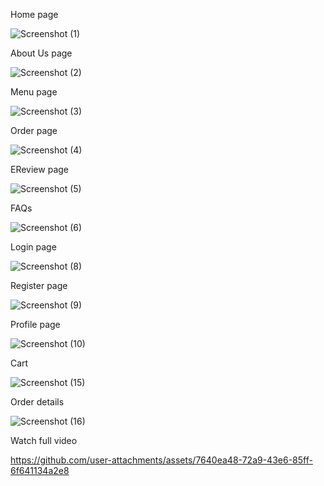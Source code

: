 Home page

![Screenshot (1)](https://github.com/user-attachments/assets/213729f6-83c6-4a51-881a-60d3d4cf5b60)

About Us page

![Screenshot (2)](https://github.com/user-attachments/assets/085fe8f7-3bf1-4c6c-809e-5c0140ef71db)

Menu page

![Screenshot (3)](https://github.com/user-attachments/assets/38022daa-d2b7-436f-aa8a-6e03181c0423)

Order page

![Screenshot (4)](https://github.com/user-attachments/assets/ead23e25-1489-4758-9378-36cc4286c362)

EReview page

![Screenshot (5)](https://github.com/user-attachments/assets/96a7cb3c-ba38-41f2-8557-acbd5e18ddd6)

FAQs

![Screenshot (6)](https://github.com/user-attachments/assets/c73b2f23-a149-4b0e-9866-58cc4d043c91)

Login page

![Screenshot (8)](https://github.com/user-attachments/assets/0550640a-1673-4f03-8753-b69490cc5905)

Register page

![Screenshot (9)](https://github.com/user-attachments/assets/85922fde-c56d-4d74-abfa-99366319c9b2)

Profile page

![Screenshot (10)](https://github.com/user-attachments/assets/94d61f93-8746-4493-943b-1f3267cdaaf6)

Cart

![Screenshot (15)](https://github.com/user-attachments/assets/1dd3bc65-513b-4dd7-b7f4-1bc7a99db3e1)

Order details

![Screenshot (16)](https://github.com/user-attachments/assets/250181df-3473-44ea-a027-221e25490c1e)



Watch full video


https://github.com/user-attachments/assets/7640ea48-72a9-43e6-85ff-6f641134a2e8


